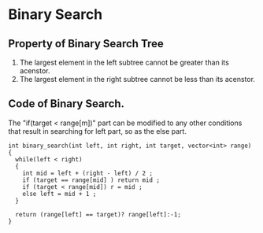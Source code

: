 # Binary Search

## Property of Binary Search Tree
1. The largest element in the left subtree cannot be greater than its acenstor.
2. The largest element in the right subtree cannot be less than its acenstor.

## Code of Binary Search.
The "if(target < range[m])" part can be modified to any other conditions that 
result in searching for left part, so as the else part. 

```
int binary_search(int left, int right, int target, vector<int> range)
{
  while(left < right)
  {
    int mid = left + (right - left) / 2 ;
    if (target == range[mid] ) return mid ;
    if (target < range[mid]) r = mid ;
    else left = mid + 1 ;
  }
  
  return (range[left] == target)? range[left]:-1; 
}
```
